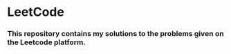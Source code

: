 # LeetCode

### This repository contains my solutions to the problems given on the Leetcode platform. 
